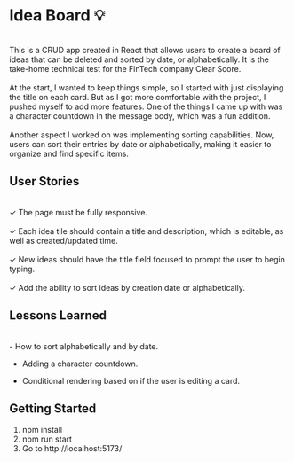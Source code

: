 # Idea Board  :bulb:
<br>
This is a CRUD app created in React that allows users to create a board of ideas that can be deleted and sorted by date, or alphabetically. It is the take-home technical test for the FinTech company Clear Score.
</br>
</br>
At the start, I wanted to keep things simple, so I started with just displaying the title on each card. But as I got more comfortable with the project, I pushed myself to add more features. One of the things I came up with was a character countdown in the message body, which was a fun addition.
</br>
</br>
Another aspect I worked on was implementing sorting capabilities. Now, users can sort their entries by date or alphabetically, making it easier to organize and find specific items.

## User Stories

<br>
&check;  The page must be fully responsive.
</br>
</br>
&check;  Each idea tile should contain a title and description, which is editable, as well as created/updated time.
</br>
</br>
&check;  New ideas should have the title field focused to prompt the user to begin typing.
</br>
</br>
&check;  Add the ability to sort ideas by creation date or alphabetically.


## Lessons Learned
<br>
- How to sort alphabetically and by date.

- Adding a character countdown.

- Conditional rendering based on if the user is editing a card.

## Getting Started

1.  npm install
2.  npm run start
3.  Go to http://localhost:5173/









